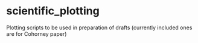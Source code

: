 # scientific_plotting
Plotting scripts to be used in preparation of drafts (currently included ones are for Cohorney paper)
